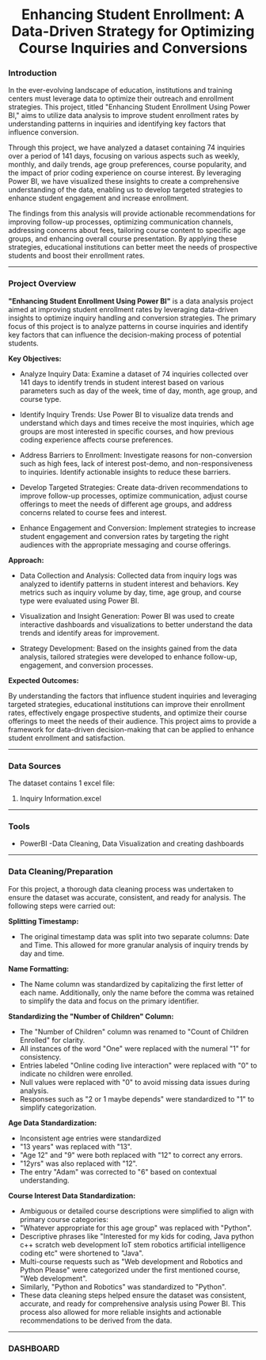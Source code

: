 
<h1 align="center">Enhancing Student Enrollment: A Data-Driven Strategy for Optimizing Course Inquiries and Conversions</h1>


### Introduction 
In the ever-evolving landscape of education, institutions and training centers must leverage data to optimize their outreach and enrollment strategies. This project, titled "Enhancing Student Enrollment Using Power BI," aims to utilize data analysis to improve student enrollment rates by understanding patterns in inquiries and identifying key factors that influence conversion.

Through this project, we have analyzed a dataset containing 74 inquiries over a period of 141 days, focusing on various aspects such as weekly, monthly, and daily trends, age group preferences, course popularity, and the impact of prior coding experience on course interest. By leveraging Power BI, we have visualized these insights to create a comprehensive understanding of the data, enabling us to develop targeted strategies to enhance student engagement and increase enrollment.

The findings from this analysis will provide actionable recommendations for improving follow-up processes, optimizing communication channels, addressing concerns about fees, tailoring course content to specific age groups, and enhancing overall course presentation. By applying these strategies, educational institutions can better meet the needs of prospective students and boost their enrollment rates.

----------------------------------------------------------------------------------------------------------------------------------------------------------------------------------------------------------------
### Project Overview  
**"Enhancing Student Enrollment Using Power BI"** is a data analysis project aimed at improving student enrollment rates by leveraging data-driven insights to optimize inquiry handling and conversion strategies. The primary focus of this project is to analyze patterns in course inquiries and identify key factors that can influence the decision-making process of potential students.  

**Key Objectives:**

- Analyze Inquiry Data: Examine a dataset of 74 inquiries collected over 141 days to identify trends in student interest based on various parameters such as day of the week, time of day, month, age group, and course type.  

- Identify Inquiry Trends: Use Power BI to visualize data trends and understand which days and times receive the most inquiries, which age groups are most interested in specific courses, and how previous coding experience affects course preferences.  

- Address Barriers to Enrollment: Investigate reasons for non-conversion such as high fees, lack of interest post-demo, and non-responsiveness to inquiries. Identify actionable insights to reduce these barriers.  

- Develop Targeted Strategies: Create data-driven recommendations to improve follow-up processes, optimize communication, adjust course offerings to meet the needs of different age groups, and address concerns related to course fees and interest.  

- Enhance Engagement and Conversion: Implement strategies to increase student engagement and conversion rates by targeting the right audiences with the appropriate messaging and course offerings.

**Approach:**

- Data Collection and Analysis: Collected data from inquiry logs was analyzed to identify patterns in student interest and behaviors. Key metrics such as inquiry volume by day, time, age group, and course type were evaluated using Power BI.

- Visualization and Insight Generation: Power BI was used to create interactive dashboards and visualizations to better understand the data trends and identify areas for improvement.

- Strategy Development: Based on the insights gained from the data analysis, tailored strategies were developed to enhance follow-up, engagement, and conversion processes.

**Expected Outcomes:**

By understanding the factors that influence student inquiries and leveraging targeted strategies, educational institutions can improve their enrollment rates, effectively engage prospective students, and optimize their course offerings to meet the needs of their audience. This project aims to provide a framework for data-driven decision-making that can be applied to enhance student enrollment and satisfaction.



----------------------------------------------------------------------------------------------------------------------------------------------------------------------------------------------------------------
### Data Sources
The dataset contains 1 excel file:
1. Inquiry Information.excel
   
----------------------------------------------------------------------------------------------------------------------------------------------------------------------------------------------------------------
### Tools
- PowerBI -Data Cleaning, Data Visualization and creating dashboards

----------------------------------------------------------------------------------------------------------------------------------------------------------------------------------------------------------------

### Data Cleaning/Preparation
For this project, a thorough data cleaning process was undertaken to ensure the dataset was accurate, consistent, and ready for analysis. The following steps were carried out:  

**Splitting Timestamp:**  

- The original timestamp data was split into two separate columns: Date and Time. This allowed for more granular analysis of inquiry trends by day and time.  

**Name Formatting:**  

- The Name column was standardized by capitalizing the first letter of each name. Additionally, only the name before the comma was retained to simplify the data and focus on the primary identifier.  

**Standardizing the "Number of Children" Column:**  

- The "Number of Children" column was renamed to "Count of Children Enrolled" for clarity.  
- All instances of the word "One" were replaced with the numeral "1" for consistency.  
- Entries labeled "Online coding live interaction" were replaced with "0" to indicate no children were enrolled.  
- Null values were replaced with "0" to avoid missing data issues during analysis.  
- Responses such as "2 or 1 maybe depends" were standardized to "1" to simplify categorization.  

**Age Data Standardization:**    

-  Inconsistent age entries were standardized  
- "13 years" was replaced with "13".  
- "Age 12" and "9" were both replaced with "12" to correct any errors.  
- "12yrs" was also replaced with "12".  
- The entry "Adam" was corrected to "6" based on contextual understanding.   

**Course Interest Data Standardization:**

- Ambiguous or detailed course descriptions were simplified to align with primary course categories:  
- "Whatever appropriate for this age group" was replaced with "Python".  
- Descriptive phrases like "Interested for my kids for coding, Java python c++ scratch web development IoT stem robotics artificial intelligence coding etc" were shortened to "Java".  
- Multi-course requests such as "Web development and Robotics and Python Please" were categorized under the first mentioned course, "Web development".  
- Similarly, "Python and Robotics" was standardized to "Python".  
- These data cleaning steps helped ensure the dataset was consistent, accurate, and ready for comprehensive analysis using Power BI. This process also allowed for more reliable insights and actionable recommendations to be derived from the data.  


----------------------------------------------------------------------------------------------------------------------------------------------------------------------------------------------------------------
### DASHBOARD
